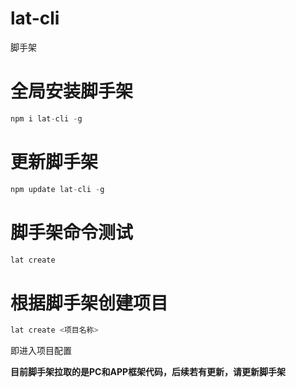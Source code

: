 # lat-cli
脚手架

# 全局安装脚手架
```javascript
npm i lat-cli -g
```
# 更新脚手架
```javascript
npm update lat-cli -g
```

# 脚手架命令测试
```javascript
lat create
```

# 根据脚手架创建项目
```javascript
lat create <项目名称>
```
即进入项目配置

**目前脚手架拉取的是PC和APP框架代码，后续若有更新，请更新脚手架**